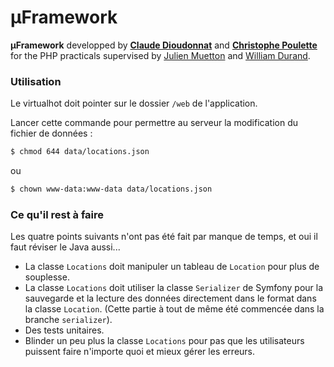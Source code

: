 µFramework 
==========

**µFramework** developped by **[Claude Dioudonnat](https://github.com/claudusd)** and **[Christophe Poulette](https://github.com/Totof6942)** for the PHP practicals supervised by [Julien Muetton](https://github.com/themouette) and [William Durand](https://github.com/willdurand).


### Utilisation ###

Le virtualhot doit pointer sur le dossier `/web` de l'application.

Lancer cette commande pour permettre au serveur la modification du fichier de données :

``` bash
$ chmod 644 data/locations.json
```

ou 

``` bash
$ chown www-data:www-data data/locations.json
```

### Ce qu'il rest à faire ###

Les quatre points suivants n'ont pas été fait par manque de temps, et oui il faut réviser le Java aussi...

* La classe `Locations` doit manipuler un tableau de `Location` pour plus de souplesse.
* La classe `Locations` doit utiliser la classe `Serializer` de Symfony pour la sauvegarde et la lecture des données directement dans le format dans la classe `Location`. (Cette partie à tout de même été commencée dans la branche `serializer`).
* Des tests unitaires.
* Blinder un peu plus la classe `Locations` pour pas que les utilisateurs puissent faire n'importe quoi et mieux gérer les erreurs.
